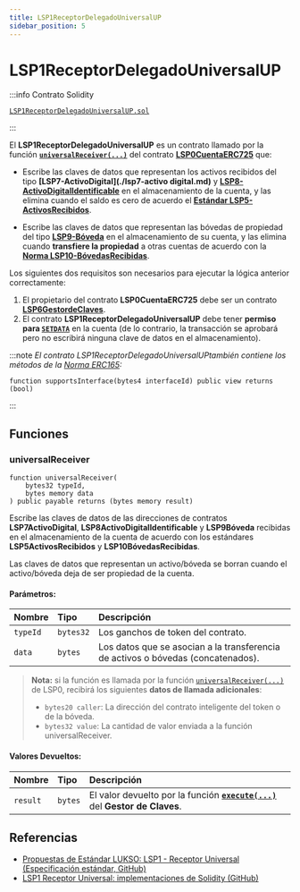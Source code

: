 ```yaml
---
title: LSP1ReceptorDelegadoUniversalUP
sidebar_position: 5
---
```


# LSP1ReceptorDelegadoUniversalUP

:::info Contrato Solidity

[`LSP1ReceptorDelegadoUniversalUP.sol`](https://github.com/lukso-network/lsp-smart-contracts/blob/main/contracts/LSP1UniversalReceiver/LSP1UniversalReceiverDelegateUP/LSP1UniversalReceiverDelegateUP.sol)

:::

El **LSP1ReceptorDelegadoUniversalUP** es un contrato llamado por la función **[`universalReceiver(...)`](./lsp0-erc725-account.md#universalreceiver)** del contrato **[LSP0CuentaERC725](./lsp0-erc725-account.md)** que:

- Escribe las claves de datos que representan los activos recibidos del tipo **[LSP7-ActivoDigital](./lsp7-activo digital.md)** y **[LSP8-ActivoDigitalIdentificable](./lsp8-identifiable-digital-asset.md)** en el almacenamiento de la cuenta, y las elimina cuando el saldo es cero de acuerdo el **[Estándar LSP5-ActivosRecibidos](https://github.com/lukso-network/LIPs/blob/main/LSPs/LSP-5-ReceivedAssets.md)**.

- Escribe las claves de datos que representan las bóvedas de propiedad del tipo **[LSP9-Bóveda](./lsp9-vault.md)** en el almacenamiento de su cuenta, y las elimina cuando **transfiere la propiedad** a otras cuentas de acuerdo con la **[Norma LSP10-BóvedasRecibidas](https://github.com/lukso-network/LIPs/blob/main/LSPs/LSP-5-ReceivedAssets.md)**.

Los siguientes dos requisitos son necesarios para ejecutar la lógica anterior correctamente:

1. El propietario del contrato **LSP0CuentaERC725** debe ser un contrato **[LSP6GestordeClaves](./lsp6-key-manager.md)**.
2. El contrato **LSP1ReceptorDelegadoUniversalUP** debe tener **permiso para [`SETDATA`](../universal-profile/lsp6-key-manager.md#permission-values)** en la cuenta (de lo contrario, la transacción se aprobará pero no escribirá ninguna clave de datos en el almacenamiento).

:::note
_El contrato LSP1ReceptorDelegadoUniversalUPtambién contiene los métodos de la [Norma ERC165](https://eips.ethereum.org/EIPS/eip-165):_

```solidity
function supportsInterface(bytes4 interfaceId) public view returns (bool)
```

:::

## Funciones

### universalReceiver

```solidity
function universalReceiver(
    bytes32 typeId,
    bytes memory data
) public payable returns (bytes memory result)
```

Escribe las claves de datos de las direcciones de contratos **LSP7ActivoDigital**, **LSP8ActivoDigitalIdentificable** y **LSP9Bóveda** recibidas en el almacenamiento de la cuenta de acuerdo con los estándares **LSP5ActivosRecibidos** y **LSP10BóvedasRecibidas**.

Las claves de datos que representan un activo/bóveda se borran cuando el activo/bóveda deja de ser propiedad de la cuenta.

#### Parámetros:

| Nombre   | Tipo      | Descripción                                                                      |
| :------- | :-------- | :------------------------------------------------------------------------------- |
| `typeId` | `bytes32` | Los ganchos de token del contrato.                                               |
| `data`   | `bytes`   | Los datos que se asocian a la transferencia de activos o bóvedas (concatenados). |

> **Nota:** si la función es llamada por la función [`universalReceiver(...)`](./lsp0-erc725-account.md#universalreceiver) de LSP0, recibirá los siguientes **datos de llamada adicionales**:
>
> - `bytes20 caller`: La dirección del contrato inteligente del token o de la bóveda.
> - `bytes32 value`: La cantidad de valor enviada a la función universalReceiver.

#### Valores Devueltos:

| Nombre   | Tipo    | Descripción                                                                                                    |
| :------- | :------ | :------------------------------------------------------------------------------------------------------------- |
| `result` | `bytes` | El valor devuelto por la función **[`execute(...)`](./lsp6-key-manager.md#execute)** del **Gestor de Claves**. |

## Referencias

- [Propuestas de Estándar LUKSO: LSP1 - Receptor Universal (Especificación estándar, GitHub)](https://github.com/lukso-network/LIPs/blob/main/LSPs/LSP-1-UniversalReceiver.md)
- [LSP1 Receptor Universal: implementaciones de Solidity (GitHub)](https://github.com/lukso-network/lsp-universalprofile-smart-contracts/tree/develop/contracts/LSP1UniversalReceiver)
